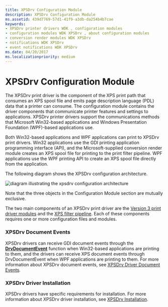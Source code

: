 ```yaml
---
title: XPSDrv Configuration Module
description: XPSDrv Configuration Module
ms.assetid: 439d7769-57d1-41f9-a3db-da254b4b7cae
keywords:
- XPSDrv printer drivers WDK , configuration modules
- configuration modules WDK XPSDrv , about configuration modules
- conversion render modules WDK XPSDrv
- notifications WDK XPSDrv
- event notifications WDK XPSDrv
ms.date: 04/20/2017
ms.localizationpriority: medium
---
```


# XPSDrv Configuration Module


The XPSDrv print driver is the component of the XPS print path that consumes an XPS spool file and emits page description language (PDL) data that a printer can consume. The configuration module contains the driver components that communicate printer features and settings to applications. XPSDrv printer drivers support the communications methods that Microsoft Win32-based applications and Windows Presentation Foundation (WPF)-based applications use.

Both Win32-based applications and WPF applications can print to XPSDrv print drivers. Win32 applications use the GDI printing application programming interface (API), and the Microsoft-supplied conversion render module creates an XPS spool file for printing to the print filter pipeline. WPF applications use the WPF printing API to create an XPS spool file directly from the application.

The following diagram shows the XPSDrv configuration architecture.

![diagram illustrating the xpsdrv configuration architecture](images/xpsconfig.png)

Note that the three objects in the Configuration Module section are mutually exclusive.

The two main components of an XPSDrv print driver are the [Version 3 print driver modules](version-3-xpsdrv-print-driver-components.md) and the [XPS filter pipeline](filter-pipeline-configuration-file.md). Each of these components requires one or more configuration files and modules.

### XPSDrv Document Events

XPSDrv drivers can receive GDI document events through the [**DrvDocumentEvent**](https://msdn.microsoft.com/library/windows/hardware/ff548544) function when Win32-based applications are printing to them, and the drivers can receive XPS document events through DrvDocumentEvent when WPF applications are printing to them. For more information about XPSDrv document events, see [XPSDrv Driver Document Events](xps-driver-document-events.md).

### XPSDrv Driver Installation

XPSDrv drivers have specific requirements for installation. For more information about XPSDrv driver installation, see [XPSDrv Installation](xpsdrv-installation.md).

 

 




